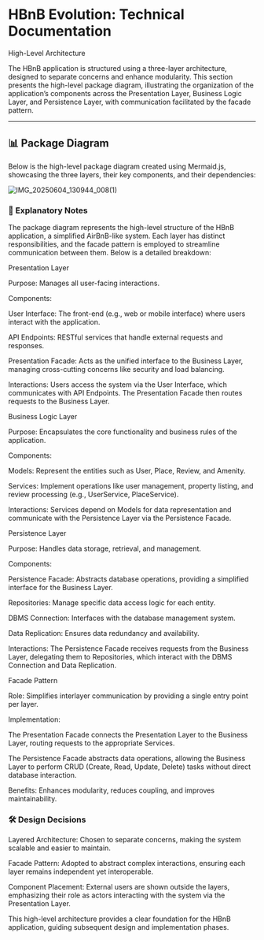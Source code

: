 # HBnB Evolution: Technical Documentation

High-Level Architecture

The HBnB application is structured using a three-layer architecture, designed to separate concerns and enhance modularity. This section presents the high-level package diagram, illustrating the organization of the application’s components across the Presentation Layer, Business Logic Layer, and Persistence Layer, with communication facilitated by the facade pattern.

---

## 📊 Package Diagram

Below is the high-level package diagram created using Mermaid.js, showcasing the three layers, their key components, and their dependencies:

![IMG_20250604_130944_008(1)](https://github.com/user-attachments/assets/8a2b7574-bb6c-4a8a-81f4-482a1f3f2270)


### 📝 Explanatory Notes

The package diagram represents the high-level structure of the HBnB application, a simplified AirBnB-like system. Each layer has distinct responsibilities, and the facade pattern is employed to streamline communication between them. Below is a detailed breakdown:

Presentation Layer





Purpose: Manages all user-facing interactions.



Components:





User Interface: The front-end (e.g., web or mobile interface) where users interact with the application.



API Endpoints: RESTful services that handle external requests and responses.



Presentation Facade: Acts as the unified interface to the Business Layer, managing cross-cutting concerns like security and load balancing.



Interactions: Users access the system via the User Interface, which communicates with API Endpoints. The Presentation Facade then routes requests to the Business Layer.

Business Logic Layer





Purpose: Encapsulates the core functionality and business rules of the application.



Components:





Models: Represent the entities such as User, Place, Review, and Amenity.



Services: Implement operations like user management, property listing, and review processing (e.g., UserService, PlaceService).



Interactions: Services depend on Models for data representation and communicate with the Persistence Layer via the Persistence Facade.

Persistence Layer





Purpose: Handles data storage, retrieval, and management.



Components:





Persistence Facade: Abstracts database operations, providing a simplified interface for the Business Layer.



Repositories: Manage specific data access logic for each entity.



DBMS Connection: Interfaces with the database management system.



Data Replication: Ensures data redundancy and availability.



Interactions: The Persistence Facade receives requests from the Business Layer, delegating them to Repositories, which interact with the DBMS Connection and Data Replication.

Facade Pattern





Role: Simplifies interlayer communication by providing a single entry point per layer.



Implementation:





The Presentation Facade connects the Presentation Layer to the Business Layer, routing requests to the appropriate Services.



The Persistence Facade abstracts data operations, allowing the Business Layer to perform CRUD (Create, Read, Update, Delete) tasks without direct database interaction.



Benefits: Enhances modularity, reduces coupling, and improves maintainability.



### 🛠 Design Decisions





Layered Architecture: Chosen to separate concerns, making the system scalable and easier to maintain.



Facade Pattern: Adopted to abstract complex interactions, ensuring each layer remains independent yet interoperable.



Component Placement: External users are shown outside the layers, emphasizing their role as actors interacting with the system via the Presentation Layer.

This high-level architecture provides a clear foundation for the HBnB application, guiding subsequent design and implementation phases.
